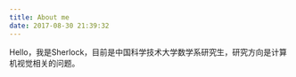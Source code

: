 ```yaml
---
title: About me 
date: 2017-08-30 21:39:32
---
```


Hello，我是Sherlock，目前是中国科学技术大学数学系研究生，研究方向是计算机视觉相关的问题。